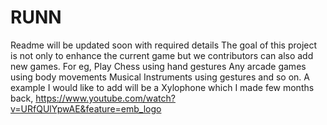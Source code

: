 # RUNN

Readme will be updated soon with required details
The goal of this project is not only to enhance the current game but we contributors can also add new games.
For eg,
Play Chess using hand gestures
Any arcade games using body movements
Musical Instruments using gestures and so on.
A example I would like to add will be a Xylophone which I made few months back, https://www.youtube.com/watch?v=URfQUlYpwAE&feature=emb_logo
